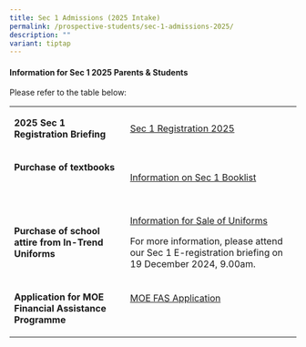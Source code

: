 ```yaml
---
title: Sec 1 Admissions (2025 Intake)
permalink: /prospective-students/sec-1-admissions-2025/
description: ""
variant: tiptap
---
```

<h4><strong>Information for Sec 1 2025 Parents &amp; Students</strong></h4>
<p></p>
<p>Please refer to the table below:&nbsp;</p>
<table style="minWidth: 50px">
<colgroup>
<col>
<col>
</colgroup>
<tbody>
<tr>
<td rowspan="1" colspan="1">
<p><strong>2025 Sec 1 Registration Briefing</strong>
</p>
</td>
<td rowspan="1" colspan="1">
<p><a href="https://temaseksec.moe.edu.sg/events/upcoming-events/sec-1-registration-2025/" rel="noopener nofollow" target="_blank">Sec 1 Registration 2025</a>
</p>
</td>
</tr>
<tr>
<td rowspan="1" colspan="1">
<p><strong>Purchase of textbooks</strong>
</p>
<p><strong>&nbsp;</strong>
</p>
</td>
<td rowspan="1" colspan="1">
<p><a href="/files/School%20Uniform%20and%20Booklists/2025_Sec_1_TMS_Booklist.pdf" rel="noopener noreferrer nofollow" target="_blank">Information on Sec 1 Booklist</a>
</p>
</td>
</tr>
<tr>
<td rowspan="1" colspan="1">
<p><strong>Purchase of school attire from In-Trend Uniforms</strong>
</p>
</td>
<td rowspan="1" colspan="1">
<p><a href="/files/School%20Uniform%20and%20Booklists/Information_for_Sale_of_Uniforms_2025.pdf" rel="noopener noreferrer nofollow" target="_blank">Information for Sale of Uniforms</a>
</p>
<p>For more information, please attend our Sec 1 E-registration briefing
on 19 December 2024, 9.00am.</p>
</td>
</tr>
<tr>
<td rowspan="1" colspan="1">
<p><strong>Application for MOE Financial Assistance Programme</strong>
</p>
</td>
<td rowspan="1" colspan="1">
<p><a href="https://www.temaseksec.moe.edu.sg/prospective-students/financial-information/" rel="noopener noreferrer nofollow" target="_blank">MOE FAS Application</a>
</p>
<p>&nbsp;</p>
</td>
</tr>
</tbody>
</table>
<p></p>
<p></p>
<p></p>
<p></p>